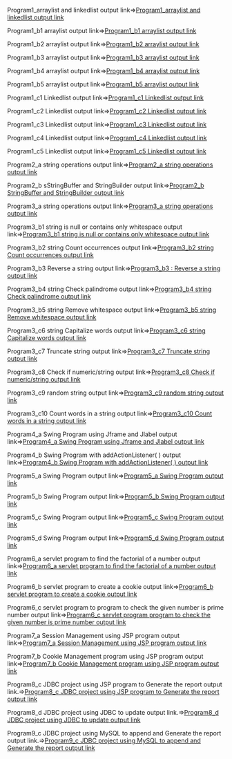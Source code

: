 Program1_arraylist and linkedlist output link=>[Program1_arraylist and linkedlist output link](https://github.com/poojaK853/JavaPrograms/blob/main/p1.png)

Program1_b1 arraylist output link=>[Program1_b1 arraylist output link](https://github.com/poojaK853/JavaPrograms/blob/main/p1_b1.png)

Program1_b2 arraylist output link=>[Program1_b2 arraylist output link](https://github.com/poojaK853/JavaPrograms/blob/main/p1_b2.png)

Program1_b3 arraylist output link=>[Program1_b3 arraylist output link](https://github.com/poojaK853/JavaPrograms/blob/main/p1_b3.png)

Program1_b4 arraylist output link=>[Program1_b4 arraylist output link](https://github.com/poojaK853/JavaPrograms/blob/main/p1_b4.png)

Program1_b5 arraylist output link=>[Program1_b5 arraylist output link](https://github.com/poojaK853/JavaPrograms/blob/main/p1_b5.png)

Program1_c1 Linkedlist output link=>[Program1_c1 Linkedlist  output link](https://github.com/poojaK853/JavaPrograms/blob/main/p1_c1.png)

Program1_c2 Linkedlist output link=>[Program1_c2 Linkedlist  output link](https://github.com/poojaK853/JavaPrograms/blob/main/p1_c2.png)

Program1_c3 Linkedlist output link=>[Program1_c3 Linkedlist  output link](https://github.com/poojaK853/JavaPrograms/blob/main/p1_c3.png)

Program1_c4 Linkedlist output link=>[Program1_c4 Linkedlist  output link](https://github.com/poojaK853/JavaPrograms/blob/main/p1_c4.jpg)

Program1_c5 Linkedlist output link=>[Program1_c5 Linkedlist  output link](https://github.com/poojaK853/JavaPrograms/blob/main/p1_c5.png)

Program2_a string operations output link=>[Program2_a string operations output link](https://github.com/poojaK853/JavaPrograms/blob/main/p2_a.png)

Program2_b sStringBuffer and StringBuilder output link=>[Program2_b StringBuffer and StringBuilder output link](https://github.com/poojaK853/JavaPrograms/blob/main/p2_b.png)

Program3_a string operations output link=>[Program3_a string operations output link](https://github.com/poojaK853/JavaPrograms/blob/main/p3_a.png)

Program3_b1 string is null or contains only whitespace output link=>[Program3_b1 string is null or contains only whitespace output link](https://github.com/poojaK853/JavaPrograms/blob/main/p3_b1.png)

Program3_b2 string Count occurrences output link=>[Program3_b2 string Count occurrences output link](https://github.com/poojaK853/JavaPrograms/blob/main/p3_b2.png)

Program3_b3 Reverse a string output link=>[Program3_b3 : Reverse a string output link](https://github.com/poojaK853/JavaPrograms/blob/main/p3_b3.png)

Program3_b4 string Check palindrome output link=>[Program3_b4 string Check palindrome output link](https://github.com/poojaK853/JavaPrograms/blob/main/p3_b4.png)

Program3_b5 string  Remove whitespace output link=>[Program3_b5 string Remove whitespace output link](https://github.com/poojaK853/JavaPrograms/blob/main/p3_b5.png)

Program3_c6 string Capitalize words output link=>[Program3_c6 string Capitalize words output link](https://github.com/poojaK853/JavaPrograms/blob/main/p3_c6.png)

Program3_c7 Truncate string output link=>[Program3_c7 Truncate string output link](https://github.com/poojaK853/JavaPrograms/blob/main/p3_c7.png)

Program3_c8  Check if numeric/string output link=>[Program3_c8 Check if numeric/string output link](https://github.com/poojaK853/JavaPrograms/blob/main/p3_c8.png)

Program3_c9 random string output link=>[Program3_c9 random string output link](https://github.com/poojaK853/JavaPrograms/blob/main/p3_c9.png)

Program3_c10  Count words in a string output link=>[Program3_c10  Count words in a string output link](https://github.com/poojaK853/JavaPrograms/blob/main/p3_c10.png)

Program4_a Swing Program using Jframe and Jlabel output link=>[Program4_a Swing Program using Jframe and Jlabel output link](https://github.com/poojaK853/JavaPrograms/blob/main/p4_a..png)

Program4_b Swing Program with addActionListener( ) output link=>[Program4_b Swing Program with addActionListener( ) output link](https://github.com/poojaK853/JavaPrograms/blob/main/p4_b.png)

Program5_a Swing Program output link=>[Program5_a Swing Program output link](https://github.com/poojaK853/JavaPrograms/blob/main/p5_a.png)

Program5_b Swing Program output link=>[Program5_b Swing Program output link](https://github.com/poojaK853/JavaPrograms/blob/main/p5_b.png)

Program5_c Swing Program output link=>[Program5_c Swing Program output link](https://github.com/poojaK853/JavaPrograms/blob/main/p5_c.png)

Program5_d Swing Program output link=>[Program5_d Swing Program output link](https://github.com/poojaK853/JavaPrograms/blob/main/p5_d.png)

Program6_a servlet program to find the factorial of a number output link=>[Program6_a servlet program to find the factorial of a number output link](https://github.com/poojaK853/JavaPrograms/blob/main/p6_a.jpg)

Program6_b servlet program to create a cookie output link=>[Program6_b servlet program to create a cookie output link](https://github.com/poojaK853/JavaPrograms/blob/main/p6_b.jpg)

Program6_c servlet program to program to check the given number is prime number output link=>[Program6_c servlet program program to check the given number is prime number output link](https://github.com/poojaK853/JavaPrograms/blob/main/p6_c.jpg)

Program7_a Session Management using JSP program output link=>[Program7_a Session Management using JSP program output link](https://github.com/poojaK853/JavaPrograms/blob/main/p7_a..jpg)

Program7_b Cookie Management program using JSP program output link=>[Program7_b Cookie Management program using JSP program output link](https://github.com/poojaK853/JavaPrograms/blob/main/p7_b.jpg)

Program8_c JDBC project using JSP program to Generate the report output link.=>[Program8_c JDBC project using JSP program to Generate the report output link](https://github.com/poojaK853/JavaPrograms/blob/main/p8_c.png)

Program8_d JDBC project using JDBC to update output link.=>[Program8_d JDBC project using JDBC to update output link](https://github.com/poojaK853/JavaPrograms/blob/main/p8_d.jpg)

Program9_c JDBC project using MySQL to append and Generate
the report output link.=>[Program9_c JDBC project using MySQL to append and Generate
the report output link](https://github.com/poojaK853/JavaPrograms/blob/main/p9_c.jpg)





















